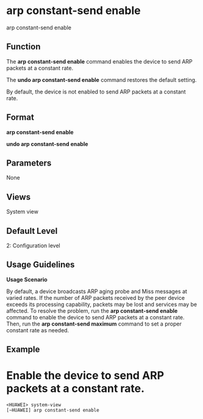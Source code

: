 arp constant-send enable
========================

arp constant-send enable

Function
--------



The **arp constant-send enable** command enables the device to send ARP packets at a constant rate.

The **undo arp constant-send enable** command restores the default setting.



By default, the device is not enabled to send ARP packets at a constant rate.


Format
------

**arp constant-send enable**

**undo arp constant-send enable**


Parameters
----------

None

Views
-----

System view


Default Level
-------------

2: Configuration level


Usage Guidelines
----------------

**Usage Scenario**



By default, a device broadcasts ARP aging probe and Miss messages at varied rates. If the number of ARP packets received by the peer device exceeds its processing capability, packets may be lost and services may be affected. To resolve the problem, run the **arp constant-send enable** command to enable the device to send ARP packets at a constant rate. Then, run the **arp constant-send maximum** command to set a proper constant rate as needed.




Example
-------

# Enable the device to send ARP packets at a constant rate.
```
<HUAWEI> system-view
[~HUAWEI] arp constant-send enable

```